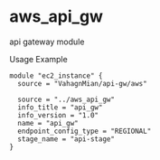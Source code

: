 # aws_api_gw


api gateway module

Usage Example

```hcl
module "ec2_instance" {
  source = "VahagnMian/api-gw/aws"

  source = "../aws_api_gw"
  info_title = "api_gw"
  info_version = "1.0"
  name = "api_gw"
  endpoint_config_type = "REGIONAL"
  stage_name = "api-stage"
}
```
